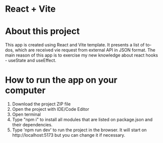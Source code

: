 # React + Vite

# About this project
This app is created using React and Vite template. It presents a list of to-dos, which are received vie request from external API in JSON format. 
The main reason of this app is to exercise my new knowledge about react hooks - useState and useEffect.

# How to run the app on your computer
1. Download the project ZIP file
2. Open the project with IDE/Code Editor
3. Open terminal
4. Type "npm i" to install all modules that are listed on package.json and their dependencies.
5. Type 'npm run dev' to run the project in the browser. It will start on http://localhost:5173 but you can change it if necessary.






